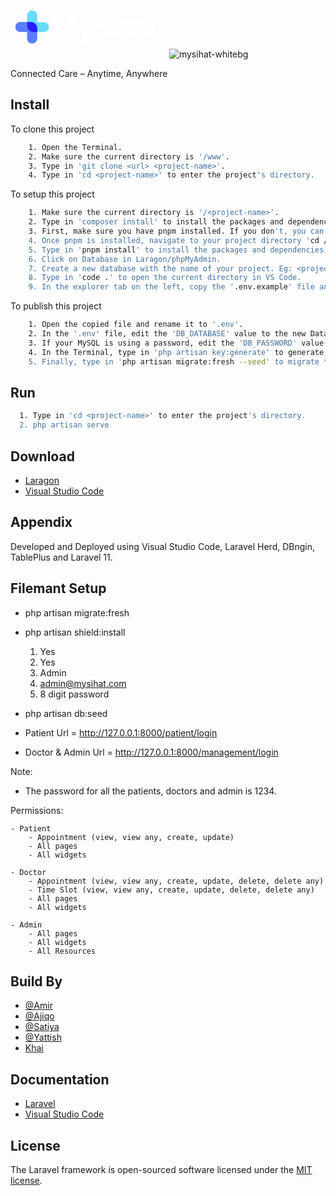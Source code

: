<svg xmlns="http://www.w3.org/2000/svg" xmlns:xlink="http://www.w3.org/1999/xlink" width="250" zoomAndPan="magnify" viewBox="0 0 187.5 74.999997" height="100" preserveAspectRatio="xMidYMid meet" version="1.0"><defs><g/><clipPath id="733a8ed584"><path d="M 19 18.640625 L 46.199219 18.640625 L 46.199219 45 L 19 45 Z M 19 18.640625 " clip-rule="nonzero"/></clipPath><clipPath id="5d54986fe9"><path d="M 5.808594 32 L 33 32 L 33 58.285156 L 5.808594 58.285156 Z M 5.808594 32 " clip-rule="nonzero"/></clipPath></defs><g clip-path="url(#733a8ed584)"><path fill="#67dcff" d="M 46.191406 38.5 C 46.191406 41.796875 43.484375 44.464844 40.136719 44.464844 L 27.738281 44.464844 C 23.453125 44.464844 19.972656 41.035156 19.972656 36.816406 L 19.972656 24.601562 C 19.972656 21.308594 22.679688 18.640625 26.027344 18.640625 C 29.371094 18.640625 32.078125 21.308594 32.078125 24.601562 L 32.078125 32.539062 L 40.136719 32.539062 C 43.484375 32.539062 46.191406 35.214844 46.191406 38.5 Z M 46.191406 38.5 " fill-opacity="1" fill-rule="nonzero"/></g><g clip-path="url(#5d54986fe9)"><path fill="#587dff" d="M 5.816406 38.421875 C 5.816406 35.128906 8.523438 32.460938 11.871094 32.460938 L 24.269531 32.460938 C 28.554688 32.460938 32.035156 35.890625 32.035156 40.109375 L 32.035156 52.320312 C 32.035156 55.617188 29.328125 58.285156 25.980469 58.285156 C 22.636719 58.285156 19.925781 55.617188 19.925781 52.320312 L 19.925781 44.386719 L 11.871094 44.386719 C 8.523438 44.386719 5.816406 41.71875 5.816406 38.421875 Z M 5.816406 38.421875 " fill-opacity="1" fill-rule="nonzero"/></g><path fill="#2720ff" d="M 32.035156 40.109375 L 32.035156 44.464844 L 27.738281 44.464844 C 23.453125 44.464844 19.972656 41.035156 19.972656 36.816406 L 19.972656 32.460938 L 24.269531 32.460938 C 28.554688 32.460938 32.035156 35.890625 32.035156 40.109375 Z M 32.035156 40.109375 " fill-opacity="1" fill-rule="nonzero"/><g fill="#ffffff" fill-opacity="1"><g transform="translate(47.256181, 50.701625)"><g><path d="M 2.65625 0 L 2.65625 -27.375 L 8.609375 -27.375 L 17.328125 -10.015625 L 25.921875 -27.375 L 31.875 -27.375 L 31.875 0 L 26.875 0 L 26.875 -18.890625 L 19.234375 -3.90625 L 15.296875 -3.90625 L 7.671875 -18.890625 L 7.671875 0 Z M 2.65625 0 "/></g></g></g><g fill="#ffffff" fill-opacity="1"><g transform="translate(78.076108, 50.701625)"><g><path d="M 4.96875 8.609375 L 9.46875 -1.296875 L 8.296875 -1.296875 L 0.75 -19.390625 L 6.171875 -19.390625 L 11.609375 -5.75 L 17.28125 -19.390625 L 22.609375 -19.390625 L 10.28125 8.609375 Z M 4.96875 8.609375 "/></g></g></g><g fill="#ffffff" fill-opacity="1"><g transform="translate(97.70999, 50.701625)"><g><path d="M 12 0.46875 C 10 0.46875 8.226562 0.125 6.6875 -0.5625 C 5.144531 -1.257812 3.929688 -2.25 3.046875 -3.53125 C 2.160156 -4.820312 1.707031 -6.394531 1.6875 -8.25 L 6.96875 -8.25 C 7.019531 -6.96875 7.476562 -5.890625 8.34375 -5.015625 C 9.21875 -4.148438 10.425781 -3.71875 11.96875 -3.71875 C 13.300781 -3.71875 14.359375 -4.035156 15.140625 -4.671875 C 15.921875 -5.304688 16.3125 -6.160156 16.3125 -7.234375 C 16.3125 -8.359375 15.960938 -9.234375 15.265625 -9.859375 C 14.578125 -10.484375 13.660156 -10.988281 12.515625 -11.375 C 11.367188 -11.769531 10.144531 -12.1875 8.84375 -12.625 C 6.726562 -13.363281 5.113281 -14.304688 4 -15.453125 C 2.894531 -16.597656 2.34375 -18.125 2.34375 -20.03125 C 2.320312 -21.644531 2.707031 -23.03125 3.5 -24.1875 C 4.289062 -25.34375 5.378906 -26.238281 6.765625 -26.875 C 8.148438 -27.519531 9.738281 -27.84375 11.53125 -27.84375 C 13.363281 -27.84375 14.972656 -27.515625 16.359375 -26.859375 C 17.753906 -26.210938 18.847656 -25.300781 19.640625 -24.125 C 20.441406 -22.957031 20.867188 -21.566406 20.921875 -19.953125 L 15.5625 -19.953125 C 15.539062 -20.910156 15.171875 -21.757812 14.453125 -22.5 C 13.734375 -23.25 12.734375 -23.625 11.453125 -23.625 C 10.359375 -23.644531 9.441406 -23.375 8.703125 -22.8125 C 7.960938 -22.257812 7.59375 -21.445312 7.59375 -20.375 C 7.59375 -19.457031 7.878906 -18.734375 8.453125 -18.203125 C 9.023438 -17.671875 9.804688 -17.222656 10.796875 -16.859375 C 11.785156 -16.492188 12.921875 -16.101562 14.203125 -15.6875 C 15.554688 -15.21875 16.789062 -14.671875 17.90625 -14.046875 C 19.03125 -13.421875 19.929688 -12.59375 20.609375 -11.5625 C 21.285156 -10.53125 21.625 -9.207031 21.625 -7.59375 C 21.625 -6.15625 21.257812 -4.820312 20.53125 -3.59375 C 19.800781 -2.375 18.71875 -1.390625 17.28125 -0.640625 C 15.851562 0.0976562 14.09375 0.46875 12 0.46875 Z M 12 0.46875 "/></g></g></g><g fill="#ffffff" fill-opacity="1"><g transform="translate(117.343872, 50.701625)"><g><path d="M 5.234375 -22.40625 C 4.328125 -22.40625 3.578125 -22.675781 2.984375 -23.21875 C 2.398438 -23.769531 2.109375 -24.460938 2.109375 -25.296875 C 2.109375 -26.140625 2.398438 -26.828125 2.984375 -27.359375 C 3.578125 -27.890625 4.328125 -28.15625 5.234375 -28.15625 C 6.148438 -28.15625 6.898438 -27.890625 7.484375 -27.359375 C 8.078125 -26.828125 8.375 -26.140625 8.375 -25.296875 C 8.375 -24.460938 8.078125 -23.769531 7.484375 -23.21875 C 6.898438 -22.675781 6.148438 -22.40625 5.234375 -22.40625 Z M 2.734375 0 L 2.734375 -19.390625 L 7.75 -19.390625 L 7.75 0 Z M 2.734375 0 "/></g></g></g><g fill="#ffffff" fill-opacity="1"><g transform="translate(124.070777, 50.701625)"><g><path d="M 2.546875 0 L 2.546875 -28.15625 L 7.546875 -28.15625 L 7.546875 -16.421875 C 8.203125 -17.492188 9.082031 -18.335938 10.1875 -18.953125 C 11.289062 -19.566406 12.5625 -19.875 14 -19.875 C 16.394531 -19.875 18.25 -19.113281 19.5625 -17.59375 C 20.882812 -16.082031 21.546875 -13.867188 21.546875 -10.953125 L 21.546875 0 L 16.578125 0 L 16.578125 -10.484375 C 16.578125 -12.148438 16.242188 -13.425781 15.578125 -14.3125 C 14.921875 -15.195312 13.875 -15.640625 12.4375 -15.640625 C 11.03125 -15.640625 9.863281 -15.144531 8.9375 -14.15625 C 8.007812 -13.164062 7.546875 -11.785156 7.546875 -10.015625 L 7.546875 0 Z M 2.546875 0 "/></g></g></g><g fill="#ffffff" fill-opacity="1"><g transform="translate(144.134892, 50.701625)"><g><path d="M 9.234375 0.46875 C 7.566406 0.46875 6.195312 0.203125 5.125 -0.328125 C 4.050781 -0.867188 3.253906 -1.582031 2.734375 -2.46875 C 2.210938 -3.351562 1.953125 -4.328125 1.953125 -5.390625 C 1.953125 -7.191406 2.65625 -8.648438 4.0625 -9.765625 C 5.46875 -10.890625 7.582031 -11.453125 10.40625 -11.453125 L 15.328125 -11.453125 L 15.328125 -11.921875 C 15.328125 -13.253906 14.945312 -14.234375 14.1875 -14.859375 C 13.4375 -15.484375 12.5 -15.796875 11.375 -15.796875 C 10.363281 -15.796875 9.476562 -15.554688 8.71875 -15.078125 C 7.96875 -14.597656 7.5 -13.882812 7.3125 -12.9375 L 2.421875 -12.9375 C 2.554688 -14.351562 3.03125 -15.582031 3.84375 -16.625 C 4.664062 -17.664062 5.726562 -18.46875 7.03125 -19.03125 C 8.34375 -19.59375 9.804688 -19.875 11.421875 -19.875 C 14.179688 -19.875 16.359375 -19.179688 17.953125 -17.796875 C 19.546875 -16.410156 20.34375 -14.453125 20.34375 -11.921875 L 20.34375 0 L 16.078125 0 L 15.609375 -3.125 C 15.035156 -2.082031 14.234375 -1.222656 13.203125 -0.546875 C 12.171875 0.128906 10.847656 0.46875 9.234375 0.46875 Z M 10.359375 -3.4375 C 11.796875 -3.4375 12.910156 -3.90625 13.703125 -4.84375 C 14.503906 -5.78125 15.007812 -6.941406 15.21875 -8.328125 L 10.953125 -8.328125 C 9.617188 -8.328125 8.664062 -8.085938 8.09375 -7.609375 C 7.519531 -7.128906 7.234375 -6.535156 7.234375 -5.828125 C 7.234375 -5.066406 7.519531 -4.476562 8.09375 -4.0625 C 8.664062 -3.644531 9.421875 -3.4375 10.359375 -3.4375 Z M 10.359375 -3.4375 "/></g></g></g><g fill="#ffffff" fill-opacity="1"><g transform="translate(162.986535, 50.701625)"><g><path d="M 11.1875 0 C 9.15625 0 7.523438 -0.492188 6.296875 -1.484375 C 5.066406 -2.472656 4.453125 -4.234375 4.453125 -6.765625 L 4.453125 -15.21875 L 1.140625 -15.21875 L 1.140625 -19.390625 L 4.453125 -19.390625 L 5.046875 -24.59375 L 9.46875 -24.59375 L 9.46875 -19.390625 L 14.703125 -19.390625 L 14.703125 -15.21875 L 9.46875 -15.21875 L 9.46875 -6.734375 C 9.46875 -5.785156 9.664062 -5.132812 10.0625 -4.78125 C 10.46875 -4.4375 11.164062 -4.265625 12.15625 -4.265625 L 14.59375 -4.265625 L 14.59375 0 Z M 11.1875 0 "/></g></g></g></svg>
![mysihat-whitebg](https://github.com/user-attachments/assets/2e5ade2a-a18a-4317-acb4-4e7b33f7b455)

Connected Care – Anytime, Anywhere

## Install

To clone this project

```bash
    1. Open the Terminal.
    2. Make sure the current directory is '/www'.
    3. Type in 'git clone <url> <project-name>'.
    4. Type in 'cd <project-name>' to enter the project's directory.
```

To setup this project

```bash
    1. Make sure the current directory is '/<project-name>'.
    2. Type in 'composer install' to install the packages and dependencies.
    3. First, make sure you have pnpm installed. If you don't, you can install it globally using npm ' npm install -g pnpm'
    4. Once pnpm is installed, navigate to your project directory 'cd /path/to/your/project'
    5. Type in 'pnpm install' to install the packages and dependencies.
    6. Click on Database in Laragon/phpMyAdmin.
    7. Create a new database with the name of your project. Eg: <project_name>
    8. Type in 'code .' to open the current directory in VS Code.
    9. In the explorer tab on the left, copy the '.env.example' file and paste it in the same directory.
```

To publish this project

```bash
    1. Open the copied file and rename it to '.env'.
    2. In the '.env' file, edit the 'DB_DATABASE' value to the new Database name that you   have created.
    3. If your MySQL is using a password, edit the 'DB_PASSWORD' value with your password.
    4. In the Terminal, type in 'php artisan key:generate' to generate the project's 'APP_KEY'.
    5. Finally, type in 'php artisan migrate:fresh --seed' to migrate the database tables for the project.
```

## Run

```bash
  1. Type in 'cd <project-name>' to enter the project's directory.
  2. php artisan serve
```

## Download

-   [Laragon](https://laragon.org/download/)
-   [Visual Studio Code](https://code.visualstudio.com/download)

## Appendix

Developed and Deployed using Visual Studio Code, Laravel Herd, DBngin, TablePlus and Laravel 11.

## Filemant Setup

-   php artisan migrate:fresh
-   php artisan shield:install

    1. Yes
    2. Yes
    3. Admin
    4. admin@mysihat.com
    5. 8 digit password

-   php artisan db:seed

-   Patient Url = http://127.0.0.1:8000/patient/login
-   Doctor & Admin Url = http://127.0.0.1:8000/management/login

Note:

-   The password for all the patients, doctors and admin is 1234.

Permissions:

    - Patient
        - Appointment (view, view any, create, update)
        - All pages
        - All widgets

    - Doctor
        - Appointment (view, view any, create, update, delete, delete any)
        - Time Slot (view, view any, create, update, delete, delete any)
        - All pages
        - All widgets

    - Admin
        - All pages
        - All widgets
        - All Resources

## Build By

-   [@Amir](https://github.com/amir1611)
-   [@Ajiqo](https://github.com/haziq-danial)
-   [@Satiya](https://github.com/satiyaganes06)
-   [@Yattish](https://github.com/satiyaganes06)
-   [Khai](https://github.com/variablekhai)

## Documentation

-   [Laravel](https://laravel.com/docs/10.x)
-   [Visual Studio Code](https://code.visualstudio.com/docs)

## License

The Laravel framework is open-sourced software licensed under the [MIT license](https://opensource.org/licenses/MIT).

